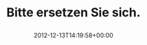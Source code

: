 ---
retweeted: false
source: <a href="http://termtter.org/" rel="nofollow">Termtter</a>
entities:
  hashtags: []
  symbols: []
  user_mentions: []
  urls: []
display_text_range:
- '0'
- '24'
favorite_count: '1'
id_str: '279229178556059649'
truncated: false
retweet_count: '0'
id: '279229178556059649'
created_at: Thu Dec 13 14:19:58 +0000 2012
favorited: false
full_text: Bitte ersetzen Sie sich.
lang: de
tags:
- pesos/twitter
date: '2012-12-13T14:19:58+00:00'
src: https://twitter.com/bascht/status/279229178556059649
original_url: https://twitter.com/bascht/status/279229178556059649
type: twitter_tweet
text: Bitte ersetzen Sie sich.
title: 'Bitte ersetzen Sie sich.

  '

---